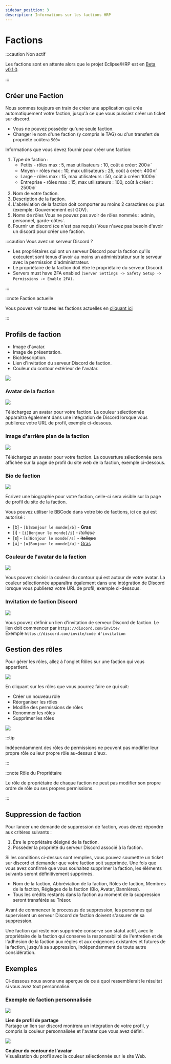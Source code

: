 ```yaml
---
sidebar_position: 3
description: Informations sur les factions HRP
---
```


# Factions

:::caution Non actif

Les factions sont en attente alors que le projet Eclipse/HRP est en [Beta v0.1.0](/updates/0.9.1).

:::

## Créer une Faction

Nous sommes toujours en train de créer une application qui crée automatiquement votre faction, jusqu'à ce que vous puissiez créer un ticket sur discord.

- Vous ne pouvez posséder qu'une seule faction.
- Changer le nom d'une faction (y compris le TAG) ou d'un transfert de propriété coûtera `500⎈`

Informations que vous devez fournir pour créer une faction:

1. Type de faction :
   - Petits - rôles max : 5, max utilisateurs : 10, coût à créer: 200⎈\`
   - Moyen - rôles max : 10, max utilisateurs : 25, coût à créer: 400⎈\`
   - Large - rôles max : 15, max utilisateurs : 50, coût à créer: 1000⎈\`
   - Entreprise - rôles max : 15, max utilisateurs : 100, coût à créer : 2500⎈\`
2. Nom de votre faction.
3. Description de la faction.
4. L'abréviation de la faction doit comporter au moins 2 caractères ou plus (exemple: Gouvernement est GOV).
5. Noms de rôles Vous ne pouvez pas avoir de rôles nommés : admin, personnel, garde-côtes\`.
6. Fournir un discord (ce n'est pas requis) Vous n'avez pas besoin d'avoir un discord pour créer une faction.

:::caution Vous avez un serveur Discord ?

- Les propriétaires qui ont un serveur Discord pour la faction qu'ils exécutent sont tenus d'avoir au moins un administrateur sur le serveur avec la permission d'administrateur.
- Le propriétaire de la faction doit être le propriétaire du serveur Discord.
- Servers must have 2FA enabled `(Server Settings -> Safety Setup -> Permissions -> Enable 2FA)`.

:::

:::note Faction actuelle

Vous pouvez voir toutes les factions actuelles en [cliquant ici](https://trickys.gg/factions)

:::

## Profils de faction

- Image d'avatar.
- Image de présentation.
- Bio/description.
- Lien d'invitation du serveur Discord de faction.
- Couleur du contour extérieur de l'avatar.

<div class="flex-vcenter mb-1">
    <img src="/img/customprofiles/factions/factionbuttons.png"/>
 </div>

### Avatar de la faction

  <div class="flex-vcenter mb-1">
    <img src="/img/customprofiles/factions/factionavatar.png"/>
    <p>
    Téléchargez un avatar pour votre faction.
    La couleur sélectionnée apparaîtra également dans une intégration de Discord lorsque vous publierez votre URL de profil, exemple ci-dessous.
    </p>
 </div>

### Image d'arrière plan de la faction

  <div class="flex-vcenter mb-1">
    <img src="/img/customprofiles/factions/factioncover.png"/>
    <p>
    Téléchargez un avatar pour votre faction.
    La couverture sélectionnée sera affichée sur la page de profil du site web de la faction, exemple ci-dessous.
    </p>
 </div>

### Bio de faction

  <div class="flex-vcenter mb-1">
    <img src="/img/customprofiles/factions/factionbio.png"/>
  <p>
  Écrivez une biographie pour votre faction, celle-ci sera visible sur la page de profil du site de la faction.
  </p>
 </div>

Vous pouvez utiliser le BBCode dans votre bio de factions, ici ce qui est autorisé :

- [b] - <code>[b]Bonjour le monde[/b]</code> - <b>Gras</b>
- [i] - <code>[i]Bonjour le monde[/i]</code> - <i>Italique</i>
- [s] - <code>[s]Bonjour le monde[/s]</code> - <s>Italique</s>
- [u] - <code>[u]Bonjour le monde[/u]</code> - <u>Gras</u>

### Couleur de l'avatar de la faction

<div class="flex-vcenter mb-1">
    <img src="/img/customprofiles/factions/factionavatarcolour.png"/>
    <p>
    Vous pouvez choisir la couleur du contour qui est autour de votre avatar.
    La couleur sélectionnée apparaîtra également dans une intégration de Discord lorsque vous publierez votre URL de profil, exemple ci-dessous.
    </p>
 </div>

### Invitation de faction Discord

<div class="flex-vcenter mb-1">
    <img src="/img/customprofiles/factions/factiondiscordinvite.png"/>
    <p>
    Vous pouvez définir un lien d'invitation de serveur Discord de faction.
    Le lien doit commencer par <code>https://discord.com/invite/</code> <br/>
    Exemple <code>https://discord.com/invite/code d'invitation</code>
</p>
 </div>

## Gestion des rôles

Pour gérer les rôles, allez à l'onglet Rôles sur une faction qui vous appartient.

<img src="/img/hrp/factions/factionrolestab.png"/>

En cliquant sur les rôles que vous pourrez faire ce qui suit:

- Créer un nouveau rôle
- Réorganiser les rôles
- Modifie des permissions de rôles
- Renommer les rôles
- Supprimer les rôles

<img src="/img/hrp/factions/factionsroleviewpage.png"/>

:::tip

Indépendamment des rôles de permissions ne peuvent pas modifier leur propre rôle ou leur propre rôle au-dessus d'eux.

:::

:::note Rôle du Propriétaire

Le rôle de propriétaire de chaque faction ne peut pas modifier son propre ordre de rôle ou ses propres permissions.

:::

## Suppression de faction

Pour lancer une demande de suppression de faction, vous devez répondre aux critères suivants :

1. Être le propriétaire désigné de la faction.
2. Posséder la propriété du serveur Discord associé à la faction.

Si les conditions ci-dessus sont remplies, vous pouvez soumettre un ticket sur discord et demander que votre faction soit supprimée. Une fois que vous avez confirmé que vous souhaitez supprimer la faction, les éléments suivants seront définitivement supprimés.

- Nom de la faction, Abbréviation de la faction, Rôles de faction, Membres de la faction, Réglages de la faction (Bio, Avatar, Bannières).
- Tous les crédits restants dans la faction au moment de la suppression seront transférés au Trésor.

Avant de commencer le processus de suppression, les personnes qui supervisent un serveur Discord de faction doivent s'assurer de sa suppression.

Une faction qui reste non supprimée conserve son statut actif, avec le propriétaire de la faction qui conserve la responsabilité de l'entretien et de l'adhésion de la faction aux règles et aux exigences existantes et futures de la faction, jusqu'à sa suppression, indépendamment de toute autre considération.

## Exemples

Ci-dessous nous avons une aperçue de ce à quoi ressemblerait le résultat si vous avez tout personnalisé.

### Exemple de faction personnalisée

<div class="flex-vcenter mb-1">
    <img src="/img/customprofiles/factions/factionexamplediscord.png"/>
   <p>
<b>Lien de profil de partage</b><br/>
    Partage un lien sur discord montrera un intégration de votre profil, y compris la couleur personnalisée et l'avatar que vous avez défini.
    </p>
</div>
   <div class="flex-vcenter mb-1">
    <img src="/img/customprofiles/factions/factionexampleavatar.png"/>
   <p>
<b>Couleur du contour de l'avatar</b><br/>
    Visualisation du profil avec la couleur sélectionnée sur le site Web.
    </p>
</div>
